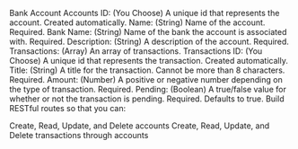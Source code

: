 Bank Account
Accounts
ID: (You Choose) A unique id that represents the account. Created automatically.
Name: (String) Name of the account. Required.
Bank Name: (String) Name of the bank the account is associated with. Required.
Description: (String) A description of the account. Required.
Transactions: (Array) An array of transactions.
Transactions
ID: (You Choose) A unique id that represents the transaction. Created automatically.
Title: (String) A title for the transaction. Cannot be more than 8 characters. Required.
Amount: (Number) A positive or negative number depending on the type of transaction. Required.
Pending: (Boolean) A true/false value for whether or not the transaction is pending. Required. Defaults to true.
Build RESTful routes so that you can:

Create, Read, Update, and Delete accounts
Create, Read, Update, and Delete transactions through accounts

